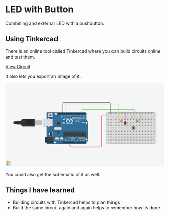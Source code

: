 # LED with Button

Combining and external LED with a pushbutton.

## Using Tinkercad

There is an online tool called Tinkercad where you can build circuits online and test them. 

[View Circuit](https://www.tinkercad.com/things/ha6hG4YlmwL-05-led-with-button-241007?sharecode=HZLQ18Ec8iiW67-CqShpi-FrVMQytkgUsRJuj9ePY4Q)

It also lets you export an image of it.

![An image of a circuit with an arduine, an LED and a Pushbutton](led-with-button.png)

You could also get the schematic of it as well.

## Things I have learned
- Building circuits with Tinkercad helps to plan things
- Build the same circuit again and again helps to remember how its done